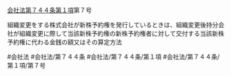 [会社法第７４４条第１項](会社法＿＿＿＿第７４４条第１項)第７号

組織変更をする株式会社が新株予約権を発行しているときは、組織変更後持分会社が組織変更に際して当該新株予約権の新株予約権者に対して交付する当該新株予約権に代わる金銭の額又はその算定方法


#会社法
#会社法/第７４４条
#会社法/第７４４条/第１項
#会社法/第７４４条/第１項/第７号
